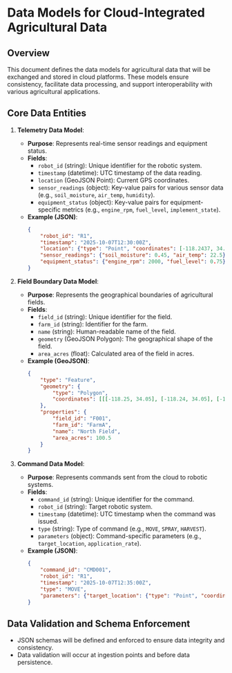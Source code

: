 # Data Models for Cloud-Integrated Agricultural Data

## Overview

This document defines the data models for agricultural data that will be exchanged and stored in cloud platforms. These models ensure consistency, facilitate data processing, and support interoperability with various agricultural applications.

## Core Data Entities

1.  **Telemetry Data Model**:
    *   **Purpose**: Represents real-time sensor readings and equipment status.
    *   **Fields**:
        *   `robot_id` (string): Unique identifier for the robotic system.
        *   `timestamp` (datetime): UTC timestamp of the data reading.
        *   `location` (GeoJSON Point): Current GPS coordinates.
        *   `sensor_readings` (object): Key-value pairs for various sensor data (e.g., `soil_moisture`, `air_temp`, `humidity`).
        *   `equipment_status` (object): Key-value pairs for equipment-specific metrics (e.g., `engine_rpm`, `fuel_level`, `implement_state`).
    *   **Example (JSON)**:
        ```json
        {
            "robot_id": "R1",
            "timestamp": "2025-10-07T12:30:00Z",
            "location": {"type": "Point", "coordinates": [-118.2437, 34.0522]},
            "sensor_readings": {"soil_moisture": 0.45, "air_temp": 22.5},
            "equipment_status": {"engine_rpm": 2000, "fuel_level": 0.75}
        }
        ```

2.  **Field Boundary Data Model**:
    *   **Purpose**: Represents the geographical boundaries of agricultural fields.
    *   **Fields**:
        *   `field_id` (string): Unique identifier for the field.
        *   `farm_id` (string): Identifier for the farm.
        *   `name` (string): Human-readable name of the field.
        *   `geometry` (GeoJSON Polygon): The geographical shape of the field.
        *   `area_acres` (float): Calculated area of the field in acres.
    *   **Example (GeoJSON)**:
        ```json
        {
            "type": "Feature",
            "geometry": {
                "type": "Polygon",
                "coordinates": [[[-118.25, 34.05], [-118.24, 34.05], [-118.24, 34.06], [-118.25, 34.06], [-118.25, 34.05]]]
            },
            "properties": {
                "field_id": "F001",
                "farm_id": "FarmA",
                "name": "North Field",
                "area_acres": 100.5
            }
        }
        ```

3.  **Command Data Model**:
    *   **Purpose**: Represents commands sent from the cloud to robotic systems.
    *   **Fields**:
        *   `command_id` (string): Unique identifier for the command.
        *   `robot_id` (string): Target robotic system.
        *   `timestamp` (datetime): UTC timestamp when the command was issued.
        *   `type` (string): Type of command (e.g., `MOVE`, `SPRAY`, `HARVEST`).
        *   `parameters` (object): Command-specific parameters (e.g., `target_location`, `application_rate`).
    *   **Example (JSON)**:
        ```json
        {
            "command_id": "CMD001",
            "robot_id": "R1",
            "timestamp": "2025-10-07T12:35:00Z",
            "type": "MOVE",
            "parameters": {"target_location": {"type": "Point", "coordinates": [-118.245, 34.055]}}
        }
        ```

## Data Validation and Schema Enforcement

*   JSON schemas will be defined and enforced to ensure data integrity and consistency.
*   Data validation will occur at ingestion points and before data persistence.
